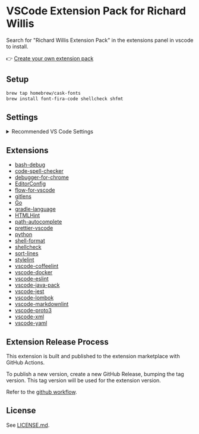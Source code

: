 # VSCode Extension Pack for Richard Willis

Search for "Richard Willis Extension Pack" in the extensions panel in vscode to install.

👉 [Create your own extension pack](https://code.visualstudio.com/blogs/2017/03/07/extension-pack-roundup)

## Setup

```bash
brew tap homebrew/cask-fonts
brew install font-fira-code shellcheck shfmt
```

## Settings

<details><summary>Recommended VS Code Settings</summary>

```json
{
  "[css]": {
    "editor.defaultFormatter": "esbenp.prettier-vscode"
  },
  "[dockerfile]": {
    "editor.defaultFormatter": "foxundermoon.shell-format"
  },
  "[html]": {
    "editor.defaultFormatter": "esbenp.prettier-vscode"
  },
  "[javascript]": {
    "editor.defaultFormatter": "esbenp.prettier-vscode"
  },
  "[json]": {
    "editor.defaultFormatter": "esbenp.prettier-vscode"
  },
  "[jsonc]": {
    "editor.defaultFormatter": "esbenp.prettier-vscode"
  },
  "[markdown]": {
    "editor.defaultFormatter": "esbenp.prettier-vscode"
  },
  "[scss]": {
    "editor.defaultFormatter": "esbenp.prettier-vscode"
  },
  "[shellscript]": {
    "editor.defaultFormatter": "foxundermoon.shell-format"
  },
  "[typescript]": {
    "editor.defaultFormatter": "esbenp.prettier-vscode"
  },
  "[xml]": {
    "editor.defaultFormatter": "esbenp.prettier-vscode"
  },
  "[yaml]": {
    "editor.defaultFormatter": "esbenp.prettier-vscode"
  },
  "breadcrumbs.enabled": true,
  "cSpell.enabledLanguageIds": [
    "asciidoc",
    "c",
    "cpp",
    "csharp",
    "css",
    "git-commit",
    "go",
    "handlebars",
    "haskell",
    "html",
    "jade",
    "java",
    "javascript",
    "javascriptreact",
    "json",
    "latex",
    "less",
    "markdown",
    "php",
    "plaintext",
    "pug",
    "python",
    "restructuredtext",
    "rust",
    "scala",
    "scss",
    "text",
    "typescript",
    "typescriptreact",
    "yaml",
    "yml"
  ],
  "cSpell.language": "en-GB",
  "editor.cursorBlinking": "smooth",
  "editor.cursorSmoothCaretAnimation": true,
  "editor.detectIndentation": true,
  "editor.fontFamily": "Fira Code, Menlo, Monaco, 'Courier New', monospace",
  "editor.fontLigatures": false,
  "editor.fontSize": 13,
  "editor.formatOnSave": false,
  "editor.insertSpaces": true,
  "editor.renderWhitespace": "all",
  "editor.smoothScrolling": true,
  "editor.suggestSelection": "first",
  "editor.tabSize": 2,
  "eslint.autoFixOnSave": true,
  "explorer.confirmDragAndDrop": false,
  "files.insertFinalNewline": true,
  "files.trimTrailingWhitespace": true,
  "gitlens.codeLens.enabled": false,
  "go.enableCodeLens": {
    "references": false,
    "runtest": true
  },
  "html.suggest.html5": true,
  "html.validate.scripts": true,
  "html.validate.styles": true,
  "java.configuration.checkProjectSettingsExclusions": false,
  "java.configuration.updateBuildConfiguration": "automatic",
  "java.implementationsCodeLens.enabled": true,
  "java.referencesCodeLens.enabled": true,
  "jest.autoEnable": false,
  "jest.debugCodeLens.showWhenTestStateIn": [
    "fail",
    "unknown",
    "pass"
  ],
  "jest.pathToJest": "npm test --",
  "python.jediEnabled": false,
  "stylelint.config": {
    "ignoreFiles": [
      "**/*.js",
      "**/*.jsx"
    ]
  },
  "telemetry.enableCrashReporter": false,
  "telemetry.enableTelemetry": false,
  "terminal.external.osxExec": "iTerm.app",
  "vsintellicode.modify.editor.suggestSelection": "automaticallyOverrodeDefaultValue",
  "window.zoomLevel": 1,
  "workbench.colorCustomizations": {
    "statusBar.background": "#000000",
    "statusBar.noFolderBackground": "#000000"
  },
  "workbench.settings.enableNaturalLanguageSearch": false,
  "workbench.startupEditor": "newUntitledFile"
}
```

</details>

## Extensions

* [bash-debug](https://marketplace.visualstudio.com/items?itemName=rogalmic.bash-debug)
* [code-spell-checker](https://marketplace.visualstudio.com/items?itemName=streetsidesoftware.code-spell-checker)
* [debugger-for-chrome](https://marketplace.visualstudio.com/items?itemName=msjsdiag.debugger-for-chrome)
* [EditorConfig](https://marketplace.visualstudio.com/items?itemName=EditorConfig.EditorConfig)
* [flow-for-vscode](https://marketplace.visualstudio.com/items?itemName=flowtype.flow-for-vscode)
* [gitlens](https://marketplace.visualstudio.com/items?itemName=eamodio.gitlens)
* [Go](https://marketplace.visualstudio.com/items?itemName=ms-vscode.Go)
* [gradle-language](https://marketplace.visualstudio.com/items?itemName=naco-siren.gradle-language)
* [HTMLHint](https://marketplace.visualstudio.com/items?itemName=mkaufman.HTMLHint)
* [path-autocomplete](https://marketplace.visualstudio.com/items?itemName=ionutvmi.path-autocomplete)
* [prettier-vscode](https://marketplace.visualstudio.com/items?itemName=esbenp.prettier-vscode)
* [python](https://marketplace.visualstudio.com/items?itemName=ms-python.python)
* [shell-format](https://marketplace.visualstudio.com/items?itemName=foxundermoon.shell-format)
* [shellcheck](https://marketplace.visualstudio.com/items?itemName=timonwong.shellcheck)
* [sort-lines](https://marketplace.visualstudio.com/items?itemName=Tyriar.sort-lines)
* [stylelint](https://marketplace.visualstudio.com/items?itemName=shinnn.stylelint)
* [vscode-coffeelint](https://marketplace.visualstudio.com/items?itemName=slb235.vscode-coffeelint)
* [vscode-docker](https://marketplace.visualstudio.com/items?itemName=ms-azuretools.vscode-docker)
* [vscode-eslint](https://marketplace.visualstudio.com/items?itemName=dbaeumer.vscode-eslint)
* [vscode-java-pack](https://marketplace.visualstudio.com/items?itemName=vscjava.vscode-java-pack)
* [vscode-jest](https://marketplace.visualstudio.com/items?itemName=orta.vscode-jest)
* [vscode-lombok](https://marketplace.visualstudio.com/items?itemName=GabrielBB.vscode-lombok)
* [vscode-markdownlint](https://marketplace.visualstudio.com/items?itemName=DavidAnson.vscode-markdownlint)
* [vscode-proto3](https://marketplace.visualstudio.com/items?itemName=zxh404.vscode-proto3)
* [vscode-xml](https://marketplace.visualstudio.com/items?itemName=redhat.vscode-xml)
* [vscode-yaml](https://marketplace.visualstudio.com/items?itemName=redhat.vscode-yaml)


## Extension Release Process

This extension is built and published to the extension marketplace with GitHub Actions.

To publish a new version, create a new GitHub Release, bumping the tag version. This tag version will be used for the extension version.

Refer to the [github workflow](./.github/workflows/nodejs.yml).

## License

See [LICENSE.md](./LICENSE.md).
